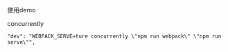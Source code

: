
使用demo

concurrently

```
"dev": "WEBPACK_SERVE=ture concurrently \"npm run webpack\" \"npm run serve\"",
```